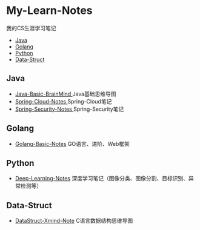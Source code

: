 # My-Learn-Notes

我的CS生涯学习笔记
  - [Java](#java)
  - [Golang](#golang)
  - [Python](#python)
  - [Data-Struct](#data-struct)


## Java

* [Java-Basic-BrainMind ](https://github.com/zhiyu1998/My-Learn-Notes/tree/master/Java-Basic-BrainMind)  Java基础思维导图
* [Spring-Cloud-Notes ](https://github.com/zhiyu1998/My-Learn-Notes/tree/master/Spring-Cloud-Notes)  Spring-Cloud笔记
* [Spring-Security-Notes ](https://github.com/zhiyu1998/My-Learn-Notes/tree/master/Spring-Security-Notes)  Spring-Security笔记



## Golang

* [Golang-Basic-Notes](https://github.com/zhiyu1998/My-Learn-Notes/tree/master/Golang-Basic-Notes)   GO语言、进阶、Web框架



## Python

* [Deep-Learning-Notes](https://github.com/zhiyu1998/My-Learn-Notes/tree/master/Deep-Learning-Notes)  深度学习笔记（图像分类、图像分割、目标识别、异常检测等）



## Data-Struct

* [DataStruct-Xmind-Note](https://github.com/zhiyu1998/My-Learn-Notes/tree/master/DataStruct-Xmind-Note)  C语言数据结构思维导图
